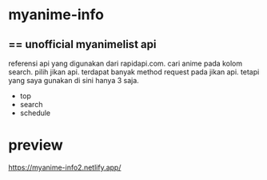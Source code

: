 # myanime-info
==
unofficial myanimelist api
--
referensi api yang digunakan dari rapidapi.com. cari anime pada kolom search. pilih jikan api.
terdapat banyak method request pada jikan api. tetapi yang saya gunakan di sini hanya 3 saja.
- top
- search
- schedule

# preview
https://myanime-info2.netlify.app/
